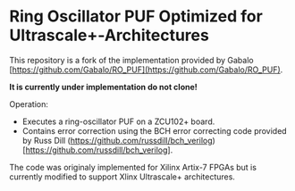 # Ring Oscillator PUF Optimized for Ultrascale+-Architectures

This repository is a fork of the implementation provided by Gabalo [https://github.com/Gabalo/RO_PUF](https://github.com/Gabalo/RO_PUF).

**It is currently under implementation do not clone!**

Operation: 
 - Executes a ring-oscillator PUF on a ZCU102+ board. 
 - Contains error correction using the BCH error correcting code provided by Russ Dill (https://github.com/russdill/bch_verilog)[https://github.com/russdill/bch_verilog].


The code was originaly implemented for Xilinx Artix-7 FPGAs but is currently modified to support Xlinx Ultrascale+ architectures. 


